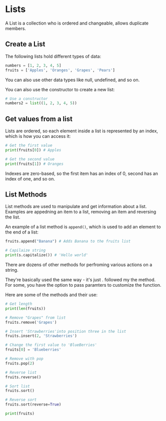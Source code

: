 # Lists
A List is a collection who is ordered and changeable, allows duplicate members.

## Create a List
The following lists hold different types of data:

```python title="my-python-app/lists.py"
numbers = [1, 2, 3, 4, 5]
fruits = ['Apples', 'Oranges', 'Grapes', 'Pears']

```
You can also use other data types like null, undefined, and so on.

You can also use the constructor to create a new list:
```python title="my-python-app/lists.py"
# Use a constructor
numbers2 = list((1, 2, 3, 4, 5))
```

## Get values from a list
Lists are ordered, so each element inside a list is represented by an index, which is how you can access it:
```python title="my-python-app/lists.py"
# Get the first value
print(fruits[0]) # Apples

# Get the second value
print(fruits[1]) # Oranges
```
Indexes are zero-based, so the first item has an index of 0, second has an index of one, and so on.

## List Methods
List methods are used to manipulate and get information about a list. Examples are appedning an item to a list, removing an item and reversing the list. 

An example of a list method is `append()`, which is used to add an element to the end of a list:

```python title="my-python-app/strings.py"
fruits.append("Banana") # Adds Banana to the fruits list

# Capilaize string
print(s.capitalize()) # 'Hello world'
```

There are dozens of other methods for perfroming various actions on a string.

They're basically used the same way - it's just . followed my the method. For some, you have the option to pass paramters to customize the function.

Here are some of the methods and their use:

```python title="my-python-app/strings.py"
# Get length
print(len(fruits))

# Remove "Grapes" from list
fruits.remove('Grapes')

# Insert 'Strawberries'into position three in the list
fruits.insert(2, 'Strawberries')

# Change the first value to 'BlueBerries'
fruits[0] = 'Blueberries'

# Remove with pop
fruits.pop(2)

# Reverse list
fruits.reverse()

# Sort list
fruits.sort()

# Reverse sort
fruits.sort(reverse=True)

print(fruits)

```